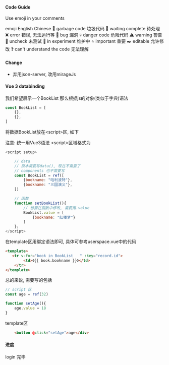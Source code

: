 #### Code Guide
Use emoji in your comments

emoji	English	Chinese
💩	garbage code	垃圾代码
🚩	waiting complete	待处理
❌	error	错误, 无法运行等
🐞	bug	漏洞
💀	danger code	危险代码
⚠️	warning	警告
📐	uncheck	未测试
🔧	in experiment	维护中
⭐	important	重要
✒️	editable	允许修改
❓	can't understand the code	无法理解


#### Change
- 弃用json-server, 改用mirageJs


#### Vue 3 databinding

我们希望展示一个BookList
那么根据js的对象(类似于字典)语法

``` js
const BookList = [
    {},
    {},
]
```

将数据BookList放在\<script>区, 如下

注意: 统一用Vue3语法 \<script>区域格式为
``` js
<script setup>

    // data
    // 原本需要写data(), 现在不需要了
    // components 也不需要写
    const BookList = ref([
        {bookname: "哈利波特"},
        {bookname: "三国演义"},
    ])

    // 函数
    function setBookList(){
        // 想要在函数中修改, 需要用.value
        BookList.value = [
            {bookname: "红楼梦"}
        ]
    };
</script>
```



在template区用绑定语法即可, 具体可参考userspace.vue中的代码

``` html
<template>
   <tr v-for="book in BookList   " :key="record.id">
        <td>《{{ book.bookname }}》</td>
    </tr>
</template>
```


总的来说, 需要写的包括

``` js
// script 区
const age = ref(32)

function setAge(){
    age.value = 18
}
```

template区
``` html
    <button @click="setAge">age</div>
```



#### 进度

login 完毕
